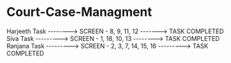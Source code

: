 # Court-Case-Managment

 Harjeeth Task --------> SCREEN - 8, 9, 11, 12 -------> TASK COMPLETED
 Siva Task ---------> SCREEN - 1, 18, 10, 13 --------> TASK COMPLETED
 Ranjana Task ---------> SCREEN - 2, 3, 7, 14, 15, 16 ---------> TASK COMPLETED
